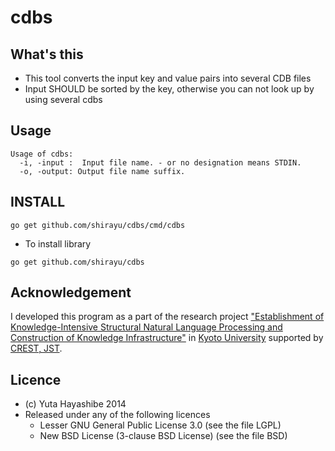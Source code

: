 
# cdbs


## What's this

- This tool converts the input key and value pairs into several CDB files
- Input SHOULD be sorted by the key, otherwise you can not look up by using several cdbs

## Usage
```
Usage of cdbs:
  -i, -input :  Input file name. - or no designation means STDIN.
  -o, -output: Output file name suffix.
```

## INSTALL

```
go get github.com/shirayu/cdbs/cmd/cdbs
```

- To install library
```
go get github.com/shirayu/cdbs
```

## Acknowledgement

I developed this program as a part of the research project 
["Establishment of Knowledge-Intensive Structural Natural Language Processing and Construction of Knowledge Infrastructure"](http://nlp.ist.i.kyoto-u.ac.jp/CREST/?en)
in [Kyoto University](http://www.kyoto-u.ac.jp/en)
supported by [CREST, JST](http://www.jst.go.jp/kisoken/crest/en/).


## Licence

- (c) Yuta Hayashibe 2014
- Released under any of the following licences
    - Lesser GNU General Public License 3.0 (see the file LGPL)
    - New BSD License (3-clause BSD License) (see the file BSD)

